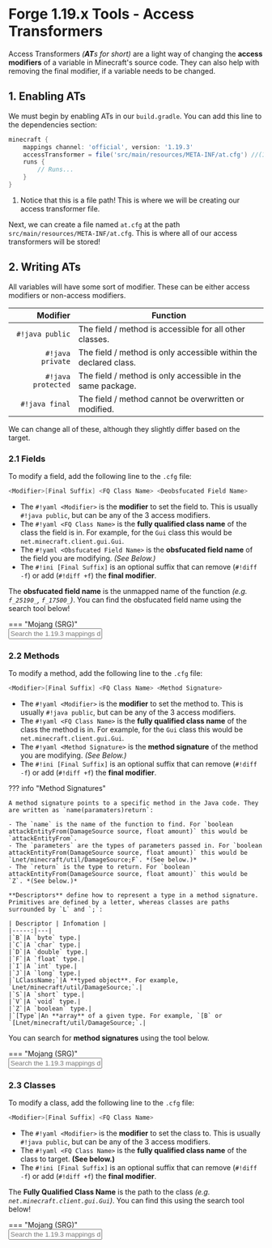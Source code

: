 # Forge 1.19.x Tools - Access Transformers

Access Transformers _(**AT**s for short)_ are a light way of changing the **access modifiers** of a variable in Minecraft's source code.
They can also help with removing the final modifier, if a variable needs to be changed.

## 1. Enabling ATs

We must begin by enabling ATs in our `build.gradle`. You can add this line to the dependencies section:

```groovy title="Enabling Access Transformers" hl_lines="3"
minecraft {
	mappings channel: 'official', version: '1.19.3'
	accessTransformer = file('src/main/resources/META-INF/at.cfg') //(1)!
	runs {
		// Runs...
	}
}
```

1. Notice that this is a file path! This is where we will be creating our access transformer file.

Next, we can create a file named `at.cfg` at the path `src/main/resources/META-INF/at.cfg`.
This is where all of our access transformers will be stored!

## 2. Writing ATs

All variables will have some sort of modifier. These can be either access modifiers or non-access modifiers.

|           Modifier | Function                                                         |
| -----------------: | ---------------------------------------------------------------- |
|    `#!java public` | The field / method is accessible for all other classes.          |
|   `#!java private` | The field / method is only accessible within the declared class. |
| `#!java protected` | The field / method is only accessible in the same package.       |
|     `#!java final` | The field / method cannot be overwritten or modified.            |

We can change all of these, although they slightly differ based on the target.

### 2.1 Fields

To modify a field, add the following line to the `.cfg` file:

```cs
<Modifier>[Final Suffix] <FQ Class Name> <Deobsfucated Field Name>
```

- The `#!yaml <Modifier>` is the **modifier** to set the field to. This is usually `#!java public`, but can be any of the 3 access modifiers.
- The `#!yaml <FQ Class Name>` is the **fully qualified class name** of the class the field is in. For example, for the `Gui` class this would be `net.minecraft.client.gui.Gui`.
- The `#!yaml <Obsfucated Field Name>` is the **obsfucated field name** of the field you are modifying. _(See Below.)_
- The `#!ini [Final Suffix]` is an optional suffix that can remove (`#!diff -f`) or add (`#!diff +f`) the **final modifier**.

The **obsfucated field name** is the unmapped name of the function *(e.g. `f_25190_`, `f_17500_`)*. You can find the obsfucated field name using the search tool below!
<div class="mappingDiv" markdown>
<div class="mappingsNamespaces" markdown>
=== "Mojang (SRG)"
</div>
<div class="mappingSearchBox">
	<input class="mappingSearchInput" placeholder="Search the 1.19.3 mappings database..." version="1.19.3" allow="true,false,false"/>
	<div class="mappingSearchRes">
		<ol class="mappingSearchList"></ol>
	</div>
</div>
</div>

### 2.2 Methods

To modify a method, add the following line to the `.cfg` file:

```cs
<Modifier>[Final Suffix] <FQ Class Name> <Method Signature>
```

- The `#!yaml <Modifier>` is the **modifier** to set the method to. This is usually `#!java public`, but can be any of the 3 access modifiers.
- The `#!yaml <FQ Class Name>` is the **fully qualified class name** of the class the method is in. For example, for the `Gui` class this would be `net.minecraft.client.gui.Gui`.
- The `#!yaml <Method Signature>` is the **method signature** of the method you are modifying. _(See Below.)_
- The `#!ini [Final Suffix]` is an optional suffix that can remove (`#!diff -f`) or add (`#!diff +f`) the **final modifier**.

??? info "Method Signatures"

	A method signature points to a specific method in the Java code. They are written as `name(paramaters)return`:

	- The `name` is the name of the function to find. For `boolean attackEntityFrom(DamageSource source, float amount)` this would be `attackEntityFrom`.
	- The `parameters` are the types of parameters passed in. For `boolean attackEntityFrom(DamageSource source, float amount)` this would be `Lnet/minecraft/util/DamageSource;F`. *(See below.)*
	- The `return` is the type to return. For `boolean attackEntityFrom(DamageSource source, float amount)` this would be `Z`. *(See below.)*

	**Descriptors** define how to represent a type in a method signature. Primitives are defined by a letter, whereas classes are paths surrounded by `L` and `;`:

	| Descriptor | Infomation |
	|-----:|---|
	|`B`|A `byte` type.|
	|`C`|A `char` type.|
	|`D`|A `double` type.|
	|`F`|A `float` type.|
	|`I`|A `int` type.|
	|`J`|A `long` type.|
	|`LClassName;`|A **typed object**. For example, `Lnet/minecraft/util/DamageSource;`.|
	|`S`|A `short` type.|
	|`V`|A `void` type.|
	|`Z`|A `boolean` type.|
	|`[Type`|An **array** of a given type. For example, `[B` or `[Lnet/minecraft/util/DamageSource;`.|

You can search for **method signatures** using the tool below.

<div class="mappingDiv" markdown>
<div class="mappingsNamespaces" markdown>
=== "Mojang (SRG)"
</div>
<div class="mappingSearchBox">
	<input class="mappingSearchInput" placeholder="Search the 1.19.3 mappings database..." version="1.19.3" allow="false,true,false"/>
	<div class="mappingSearchRes">
		<ol class="mappingSearchList"></ol>
	</div>
</div>
</div>

### 2.3 Classes

To modify a class, add the following line to the `.cfg` file:

```cs
<Modifier>[Final Suffix] <FQ Class Name>
```

- The `#!yaml <Modifier>` is the **modifier** to set the class to. This is usually `#!java public`, but can be any of the 3 access modifiers.
- The `#!yaml <FQ Class Name>` is the **fully qualified class name** of the class to target. __(See below.)__
- The `#!ini [Final Suffix]` is an optional suffix that can remove (`#!diff -f`) or add (`#!diff +f`) the **final modifier**.

The **Fully Qualified Class Name** is the path to the class *(e.g. `net.minecraft.client.gui.Gui`)*. You can find this using the search tool below!
<div class="mappingDiv" markdown>
<div class="mappingsNamespaces" markdown>
=== "Mojang (SRG)"
</div>
<div class="mappingSearchBox">
	<input class="mappingSearchInput" placeholder="Search the 1.19.3 mappings database..." version="1.19.3" allow="false,false,true"/>
	<div class="mappingSearchRes">
		<ol class="mappingSearchList"></ol>
	</div>
</div>
</div>
